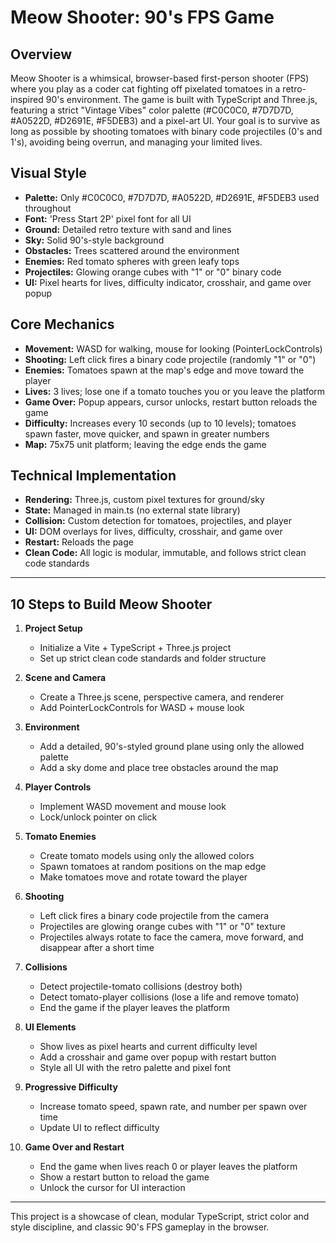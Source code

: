 # Meow Shooter: 90's FPS Game

## Overview

Meow Shooter is a whimsical, browser-based first-person shooter (FPS) where you play as a coder cat fighting off pixelated tomatoes in a retro-inspired 90's environment. The game is built with TypeScript and Three.js, featuring a strict "Vintage Vibes" color palette (#C0C0C0, #7D7D7D, #A0522D, #D2691E, #F5DEB3) and a pixel-art UI. Your goal is to survive as long as possible by shooting tomatoes with binary code projectiles (0's and 1's), avoiding being overrun, and managing your limited lives.

## Visual Style

- **Palette:** Only #C0C0C0, #7D7D7D, #A0522D, #D2691E, #F5DEB3 used throughout
- **Font:** 'Press Start 2P' pixel font for all UI
- **Ground:** Detailed retro texture with sand and lines
- **Sky:** Solid 90's-style background
- **Obstacles:** Trees scattered around the environment
- **Enemies:** Red tomato spheres with green leafy tops
- **Projectiles:** Glowing orange cubes with "1" or "0" binary code
- **UI:** Pixel hearts for lives, difficulty indicator, crosshair, and game over popup

## Core Mechanics

- **Movement:** WASD for walking, mouse for looking (PointerLockControls)
- **Shooting:** Left click fires a binary code projectile (randomly "1" or "0")
- **Enemies:** Tomatoes spawn at the map's edge and move toward the player
- **Lives:** 3 lives; lose one if a tomato touches you or you leave the platform
- **Game Over:** Popup appears, cursor unlocks, restart button reloads the game
- **Difficulty:** Increases every 10 seconds (up to 10 levels); tomatoes spawn faster, move quicker, and spawn in greater numbers
- **Map:** 75x75 unit platform; leaving the edge ends the game

## Technical Implementation

- **Rendering:** Three.js, custom pixel textures for ground/sky
- **State:** Managed in main.ts (no external state library)
- **Collision:** Custom detection for tomatoes, projectiles, and player
- **UI:** DOM overlays for lives, difficulty, crosshair, and game over
- **Restart:** Reloads the page
- **Clean Code:** All logic is modular, immutable, and follows strict clean code standards

---

## 10 Steps to Build Meow Shooter

1. **Project Setup**

   - Initialize a Vite + TypeScript + Three.js project
   - Set up strict clean code standards and folder structure

2. **Scene and Camera**

   - Create a Three.js scene, perspective camera, and renderer
   - Add PointerLockControls for WASD + mouse look

3. **Environment**

   - Add a detailed, 90's-styled ground plane using only the allowed palette
   - Add a sky dome and place tree obstacles around the map

4. **Player Controls**

   - Implement WASD movement and mouse look
   - Lock/unlock pointer on click

5. **Tomato Enemies**

   - Create tomato models using only the allowed colors
   - Spawn tomatoes at random positions on the map edge
   - Make tomatoes move and rotate toward the player

6. **Shooting**

   - Left click fires a binary code projectile from the camera
   - Projectiles are glowing orange cubes with "1" or "0" texture
   - Projectiles always rotate to face the camera, move forward, and disappear after a short time

7. **Collisions**

   - Detect projectile-tomato collisions (destroy both)
   - Detect tomato-player collisions (lose a life and remove tomato)
   - End the game if the player leaves the platform

8. **UI Elements**

   - Show lives as pixel hearts and current difficulty level
   - Add a crosshair and game over popup with restart button
   - Style all UI with the retro palette and pixel font

9. **Progressive Difficulty**

   - Increase tomato speed, spawn rate, and number per spawn over time
   - Update UI to reflect difficulty

10. **Game Over and Restart**
    - End the game when lives reach 0 or player leaves the platform
    - Show a restart button to reload the game
    - Unlock the cursor for UI interaction

---

This project is a showcase of clean, modular TypeScript, strict color and style discipline, and classic 90's FPS gameplay in the browser.
